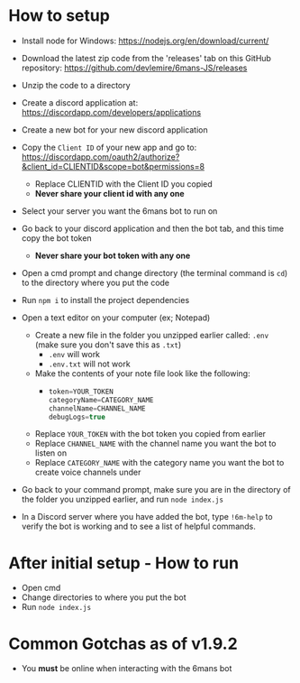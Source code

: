 # How to setup

- Install node for Windows: https://nodejs.org/en/download/current/
- Download the latest zip code from the 'releases' tab on this GitHub repository: https://github.com/devlemire/6mans-JS/releases
- Unzip the code to a directory
- Create a discord application at: https://discordapp.com/developers/applications
- Create a new bot for your new discord application
- Copy the `Client ID` of your new app and go to: https://discordapp.com/oauth2/authorize?&client_id=CLIENTID&scope=bot&permissions=8

  - Replace CLIENTID with the Client ID you copied
  - <b>Never share your client id with any one</b>

- Select your server you want the 6mans bot to run on
- Go back to your discord application and then the bot tab, and this time copy the bot token
  - <b>Never share your bot token with any one</b>
- Open a cmd prompt and change directory (the terminal command is `cd`) to the directory where you put the code
- Run `npm i` to install the project dependencies
- Open a text editor on your computer (ex; Notepad)
  - Create a new file in the folder you unzipped earlier called: `.env` (make sure you don't save this as `.txt`)
    - `.env` will work
    - `.env.txt` will not work
  - Make the contents of your note file look like the following:
    - ```js
      token=YOUR_TOKEN
      categoryName=CATEGORY_NAME
      channelName=CHANNEL_NAME
      debugLogs=true
      ```
  - Replace `YOUR_TOKEN` with the bot token you copied from earlier
  - Replace `CHANNEL_NAME` with the channel name you want the bot to listen on
  - Replace `CATEGORY_NAME` with the category name you want the bot to create voice channels under
- Go back to your command prompt, make sure you are in the directory of the folder you unzipped earlier, and run `node index.js`
- In a Discord server where you have added the bot, type `!6m-help` to verify the bot is working and to see a list of helpful commands.

# After initial setup - How to run

- Open cmd
- Change directories to where you put the bot
- Run `node index.js`

# Common Gotchas as of v1.9.2

- You <b>must</b> be online when interacting with the 6mans bot
